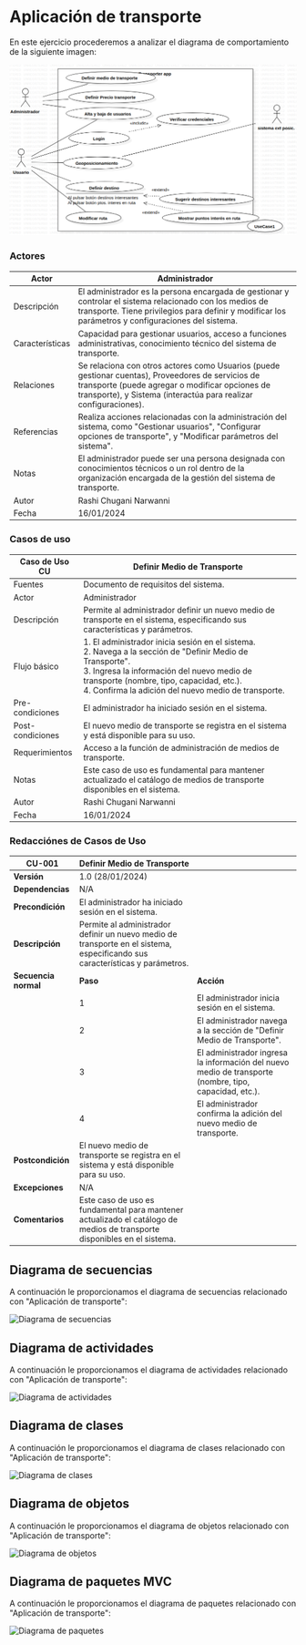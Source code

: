 # Aplicación de transporte
En este ejercicio procederemos a analizar el diagrama de comportamiento de la siguiente imagen: 

![Diagrama de comportamiento](https://github.com/Chugani05/entorno_de_desarrollo/blob/main/diagramas/comportamiento/imagen-app-transport.png)

### Actores
| Actor | Administrador |
|---|---|
| Descripción | El administrador es la persona encargada de gestionar y controlar el sistema relacionado con los medios de transporte. Tiene privilegios para definir y modificar los parámetros y configuraciones del sistema. |
| Características | Capacidad para gestionar usuarios, acceso a funciones administrativas, conocimiento técnico del sistema de transporte. |
| Relaciones | Se relaciona con otros actores como Usuarios (puede gestionar cuentas), Proveedores de servicios de transporte (puede agregar o modificar opciones de transporte), y Sistema (interactúa para realizar configuraciones). |
| Referencias | Realiza acciones relacionadas con la administración del sistema, como "Gestionar usuarios", "Configurar opciones de transporte", y "Modificar parámetros del sistema". |
| Notas | El administrador puede ser una persona designada con conocimientos técnicos o un rol dentro de la organización encargada de la gestión del sistema de transporte. |
| Autor | Rashi Chugani Narwanni |
| Fecha | 16/01/2024 |

### Casos de uso
| Caso de Uso CU | Definir Medio de Transporte |
|---|---|
| Fuentes | Documento de requisitos del sistema. |
| Actor | Administrador |
| Descripción | Permite al administrador definir un nuevo medio de transporte en el sistema, especificando sus características y parámetros. |
| Flujo básico | 1. El administrador inicia sesión en el sistema. <br> 2. Navega a la sección de "Definir Medio de Transporte". <br> 3. Ingresa la información del nuevo medio de transporte (nombre, tipo, capacidad, etc.). <br> 4. Confirma la adición del nuevo medio de transporte. |
| Pre-condiciones | El administrador ha iniciado sesión en el sistema. |
| Post-condiciones | El nuevo medio de transporte se registra en el sistema y está disponible para su uso. |
| Requerimientos | Acceso a la función de administración de medios de transporte. |
| Notas | Este caso de uso es fundamental para mantener actualizado el catálogo de medios de transporte disponibles en el sistema. |
| Autor | Rashi Chugani Narwanni |
| Fecha | 16/01/2024 |

### Redacciónes de Casos de Uso
| **CU-001**  | **Definir Medio de Transporte**  | |
|---|---|---|
| **Versión** | 1.0 (28/01/2024)      | |
| **Dependencias** | N/A | |
| **Precondición** | El administrador ha iniciado sesión en el sistema. | |
| **Descripción** | Permite al administrador definir un nuevo medio de transporte en el sistema, especificando sus características y parámetros. | |
| **Secuencia normal** | **Paso** | **Acción** |
| | 1   | El administrador inicia sesión en el sistema. |
| | 2   | El administrador navega a la sección de "Definir Medio de Transporte". |
| | 3   | El administrador ingresa la información del nuevo medio de transporte (nombre, tipo, capacidad, etc.). |
| | 4   | El administrador confirma la adición del nuevo medio de transporte. |
| **Postcondición** | El nuevo medio de transporte se registra en el sistema y está disponible para su uso. | |
| **Excepciones** | N/A | |
| **Comentarios** | Este caso de uso es fundamental para mantener actualizado el catálogo de medios de transporte disponibles en el sistema. | |

## Diagrama de secuencias
A continuación le proporcionamos el diagrama de secuencias relacionado con "Aplicación de transporte":

![Diagrama de secuencias]()

## Diagrama de actividades
A continuación le proporcionamos el diagrama de actividades relacionado con "Aplicación de transporte":

![Diagrama de actividades]()

## Diagrama de clases
A continuación le proporcionamos el diagrama de clases relacionado con "Aplicación de transporte":

![Diagrama de clases]()

## Diagrama de objetos
A continuación le proporcionamos el diagrama de objetos relacionado con "Aplicación de transporte":

![Diagrama de objetos]()

## Diagrama de paquetes MVC
A continuación le proporcionamos el diagrama de paquetes relacionado con "Aplicación de transporte":

![Diagrama de paquetes]()